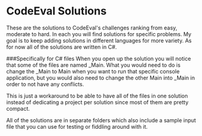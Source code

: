 # CodeEval Solutions

These are the solutions to CodeEval's challenges ranking from easy, moderate to hard. In each you will find solutions for specific problems. My goal is to keep adding solutions in different languages for more variety. As for now all of the solutions are written in C#.

###Specifically for C# files
When you open up the solution you will notice that some of the files are named _Main. What you would need to do is change the _Main to Main when you want to run that specific console application, but you would also need to change the other Main into _Main in order to not have any conflicts.

This is just a workaround to be able to have all of the files in one solution instead of dedicating a project per solution since most of them are pretty compact.

All of the solutions are in separate folders which also include a sample input file that you can use for testing or fiddling around with it.
